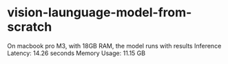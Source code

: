 # vision-launguage-model-from-scratch

On macbook pro M3, with 18GB RAM, the model runs with results
Inference Latency: 14.26 seconds
Memory Usage: 11.15 GB